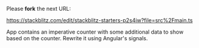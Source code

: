 
Please **fork** the next URL:

https://stackblitz.com/edit/stackblitz-starters-p2s4iw?file=src%2Fmain.ts

App contains an imperative counter with some additional data to show based on the counter. Rewrite it using Angular's signals.